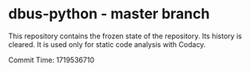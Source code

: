 # dbus-python - master branch

This repository contains the frozen state of the repository.
Its history is cleared. It is used only for static code
analysis with Codacy.

Commit Time: 1719536710